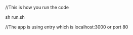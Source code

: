

//This is how you run the code

sh run.sh


//The app is using  entry which is localhost:3000 or port 80
